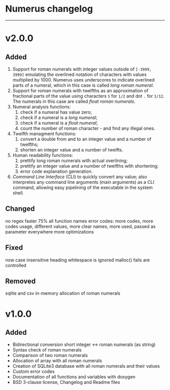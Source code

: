 # Numerus changelog

*******************************************************************************

v2.0.0
===============================================================================


Added
-------------------------------------------------------------------------------

1. Support for roman numerals with integer values outside of `[-3999, 3999]`
   emulating the overlined notation of characters with values multiplied
   by 1000.  Numerus uses underscores to indicate overlined parts of a numeral,
   which in this case is called _long roman numeral_.
2. Support for roman numerals with twelfths as an approximation of fractional
   parts of the value using characters `S` for `1/2` and dot `.` for `1/12`.
   The numerals in this case are called _float roman numerals_.
3. Numeral analysis functions:
    1. check if a numeral has value zero;
    2. check if a numeral is a _long numeral_;
    3. check if a numeral is a _float numeral_;
    4. count the number of roman character - and find any illegal ones.
4. Twelfth managment functions:
    1. convert a double from and to an integer value and a number of twelfths;
    2. shorten an integer value and a number of twelfts.
5. Human readability functions:
    1. prettify long roman numerals with actual overlining;
    2. prettify an integer value and a number of twelfths with shortening;
    3. error code explanation generation.
6. _Command Line Interface_ (CLI) to quickly convert any value; also interpretes
   any command line arguments (main arguments) as a CLI command, allowing easy
   pipelining of the executable in the system shell.


Changed
-------------------------------------------------------------------------------
no regex
faster 75%
all function names
error codes: more codes, more codes usage, different values, more clear names, more used, passed as parameter everywhere
more optimizations


Fixed
-------------------------------------------------------------------------------

now case insensitive
heading whitespace is ignored
malloc() fails are controlled


Removed
-------------------------------------------------------------------------------
sqlite and csv
in-memory allocation of roman numerals



v1.0.0
===============================================================================

Added
-------------------------------------------------------------------------------

- Bidirectional conversion short integer <-> roman numerals (as string)
- Syntax check of roman numerals
- Comparison of two roman numerals
- Allocation of array with all roman numerals
- Creation of SQLite3 database with all roman numerals and their values
- Custom error codes
- Documentation of all functions and variables with doxygen
- BSD 3-clause license, Changelog and Readme files

